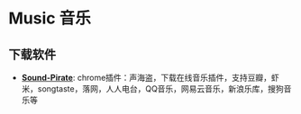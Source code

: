 # Music 音乐

## 下载软件

- **[Sound-Pirate](https://github.com/seekerlee/Sound-Pirate)**: chrome插件：声海盗，下载在线音乐插件，支持豆瓣，虾米，songtaste，落网，人人电台，QQ音乐，网易云音乐，新浪乐库，搜狗音乐等